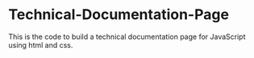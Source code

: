 # Technical-Documentation-Page
This is the code to build a technical documentation page for JavaScript using html and css.
